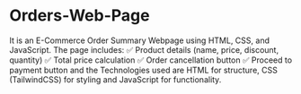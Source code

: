 # Orders-Web-Page
It is an E-Commerce Order Summary Webpage using HTML, CSS, and JavaScript. The page includes:  ✅ Product details (name, price, discount, quantity) ✅ Total price calculation ✅ Order cancellation button ✅ Proceed to payment button and the Technologies used are HTML for structure, CSS (TailwindCSS) for styling and JavaScript for functionality.
